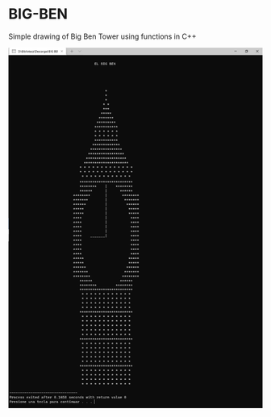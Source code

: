 # BIG-BEN

Simple drawing of Big Ben Tower using functions in C++

![Big Ben Tower Drawing](BigBen.png) 
